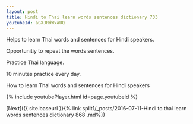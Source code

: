 ```yaml
---
layout: post
title: Hindi to Thai learn words sentences dictionary 733 
youtubeId: aGXJRdWxaUQ
---
```

 
 
Helps to learn Thai words and sentences for Hindi speakers.

Opportunitiy to repeat the words sentences. 

Practice Thai language. 
 
10 minutes practice every day. 
 
How to learn Thai words and sentences for Hindi speakers 
 
{% include youtubePlayer.html id=page.youtubeId %}
 
 
[Next]({{ site.baseurl }}{% link  split1/_posts/2016-07-11-Hindi to thai learn words sentences dictionary 868 .md%})
 
